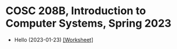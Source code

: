 # COSC 208B, Introduction to Computer Systems, Spring 2023

* Hello (2023-01-23) [[Worksheet]](2023-01-23.worksheet.html)
